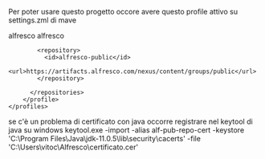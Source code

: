 Per poter usare questo progetto occore avere questo profile attivo su settings.zml di mave

<settings xmlns="http://maven.apache.org/SETTINGS/1.2.0" xmlns:xsi="http://www.w3.org/2001/XMLSchema-instance"
  xsi:schemaLocation="http://maven.apache.org/SETTINGS/1.2.0 http://maven.apache.org/xsd/settings-1.2.0.xsd">
  <activeProfiles>
        <activeProfile>alfresco</activeProfile>
    </activeProfiles>
    <profiles>
		<profile>
			<id>alfresco</id>
		  <repositories>
		  
			<repository>
			  <id>alfresco-public</id>
			  <url>https://artifacts.alfresco.com/nexus/content/groups/public</url>
			</repository>
		  
		  </repositories>
		</profile>
	</profiles>
</settings>


se c'è un problema di certificato con java occorre registrare nel keytool di java
su windows 
keytool.exe -import -alias alf-pub-repo-cert -keystore 'C:\Program Files\Java\jdk-11.0.5\lib\security\cacerts' -file 'C:\Users\vitoc\Alfresco\certificato.cer'   